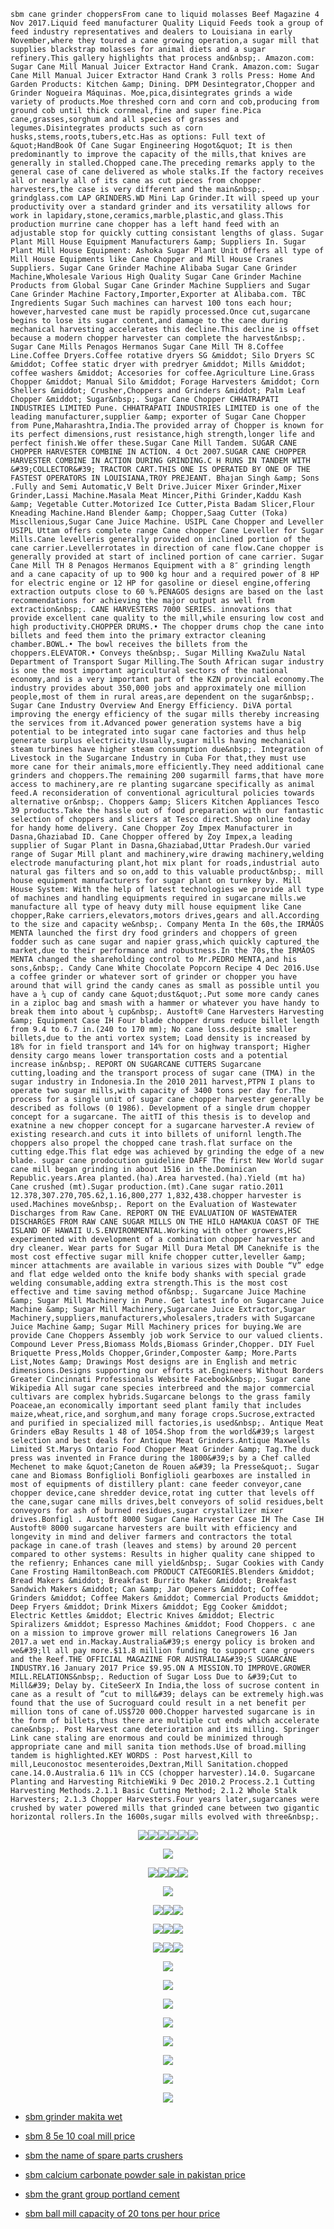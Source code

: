 
```
sbm cane grinder choppersFrom cane to liquid molasses Beef Magazine 4 Nov 2017.Liquid feed manufacturer Quality Liquid Feeds took a group of feed industry representatives and dealers to Louisiana in early November,where they toured a cane growing operation,a sugar mill that supplies blackstrap molasses for animal diets and a sugar refinery.This gallery highlights that process and&nbsp;. Amazon.com: Sugar Cane Mill Manual Juicer Extractor Hand Crank. Amazon.com: Sugar Cane Mill Manual Juicer Extractor Hand Crank 3 rolls Press: Home And Garden Products: Kitchen &amp; Dining. DPM Desintegrator,Chopper and Grinder Nogueira Máquinas. Moe,pica,disintegrates grinds a wide variety of products.Moe threshed corn and corn and cob,producing from ground cob until thick cornmeal,fine and super fine.Pica cane,grasses,sorghum and all species of grasses and legumes.Disintegrates products such as corn husks,stems,roots,tubers,etc.Has as options: Full text of &quot;HandBook Of Cane Sugar Engineering Hogot&quot; It is then predominantly to improve the capacity of the mills,that knives are generally in stalled.Chopped cane.The preceding remarks apply to the general case of cane delivered as whole stalks.If the factory receives all or nearly all of its cane as cut pieces from chopper harvesters,the case is very different and the main&nbsp;. grindglass.com LAP GRINDERS.WD Mini Lap Grinder.It will speed up your productivity over a standard grinder and its versatility allows for work in lapidary,stone,ceramics,marble,plastic,and glass.This production murrine cane chopper has a left hand feed with an adjustable stop for quickly cutting consistant lengths of glass. Sugar Plant Mill House Equipment Manufacturers &amp; Suppliers In. Sugar Plant Mill House Equipment: Ashoka Sugar Plant Unit Offers all type of Mill House Equipments like Cane Chopper and Mill House Cranes Suppliers. Sugar Cane Grinder Machine Alibaba Sugar Cane Grinder Machine,Wholesale Various High Quality Sugar Cane Grinder Machine Products from Global Sugar Cane Grinder Machine Suppliers and Sugar Cane Grinder Machine Factory,Importer,Exporter at Alibaba.com. TBC Ingredients Sugar Such machines can harvest 100 tons each hour; however,harvested cane must be rapidly processed.Once cut,sugarcane begins to lose its sugar content,and damage to the cane during mechanical harvesting accelerates this decline.This decline is offset because a modern chopper harvester can complete the harvest&nbsp;. Sugar Cane Mills Penagos Hermanos Sugar Cane Mill TH 8.Coffee Line.Coffee Dryers.Coffee rotative dryers SG &middot; Silo Dryers SC &middot; Coffee static dryer with predryer &middot; Mills &middot; coffee washers &middot; Accesories for coffee.Agriculture Line.Grass Chopper &middot; Manual Silo &middot; Forage Harvesters &middot; Corn Shellers &middot; Crusher,Choppers and Grinders &middot; Palm Leaf Chopper &middot; Sugar&nbsp;. Sugar Cane Chopper CHHATRAPATI INDUSTRIES LIMITED Pune. CHHATRAPATI INDUSTRIES LIMITED is one of the leading manufacturer,supplier &amp; exporter of Sugar Cane Chopper from Pune,Maharashtra,India.The provided array of Chopper is known for its perfect dimensions,rust resistance,high strength,longer life and perfect finish.We offer these.Sugar Cane Mill Tandem. SUGAR CANE CHOPPER HARVESTER COMBINE IN ACTION. 4 Oct 2007.SUGAR CANE CHOPPER HARVESTER COMBINE IN ACTION DURING GRINDING.C H RUNS IN TANDEM WITH &#39;COLLECTOR&#39; TRACTOR CART.THIS ONE IS OPERATED BY ONE OF THE FASTEST OPERATORS IN LOUISIANA,TROY PREJEANT. Bhajan Singh &amp; Sons .Fully and Semi Automatic,V Belt Drive.Juicer Mixer Grinder,Mixer Grinder,Lassi Machine.Masala Meat Mincer,Pithi Grinder,Kaddu Kash &amp; Vegetable Cutter.Motorized Ice Cutter,Pista Badam Slicer,Flour Kneading Machine.Hand Blender &amp; Chopper,Saag Cutter (Toka) Miscllenious,Sugar Cane Juice Machine. USIPL Cane Chopper and Leveller USIPL Uttam offers complete range Cane chopper Cane Leveller for Sugar Mills.Cane levelleris generally provided on inclined portion of the cane carrier.Levellerrotates in direction of cane flow.Cane chopper is generally provided at start of inclined portion of cane carrier. Sugar Cane Mill TH 8 Penagos Hermanos Equipment with a 8″ grinding length and a cane capacity of up to 900 kg hour and a required power of 8 HP for electric engine or 12 HP for gasoline or diesel engine,offering extraction outputs close to 60 %.PENAGOS designs are based on the last recommendations for achieving the major output as well from extraction&nbsp;. CANE HARVESTERS 7000 SERIES. innovations that provide excellent cane quality to the mill,while ensuring low cost and high productivity.CHOPPER DRUMS.• The chopper drums chop the cane into billets and feed them into the primary extractor cleaning chamber.BOWL.• The bowl receives the billets from the choppers.ELEVATOR.• Conveys the&nbsp;. Sugar Milling KwaZulu Natal Department of Transport Sugar Milling.The South African sugar industry is one the most important agricultural sectors of the national economy,and is a very important part of the KZN provincial economy.The industry provides about 350,000 jobs and approximately one million people,most of them in rural areas,are dependent on the sugar&nbsp;. Sugar Cane Industry Overview And Energy Efficiency. DiVA portal improving the energy efficiency of the sugar mills thereby increasing the services from it.Advanced power generation systems have a big potential to be integrated into sugar cane factories and thus help generate surplus electricity.Usually,sugar mills having mechanical steam turbines have higher steam consumption due&nbsp;. Integration of Livestock in the Sugarcane Industry in Cuba For that,they must use more cane for their animals,more efficiently.They need additional cane grinders and choppers.The remaining 200 sugarmill farms,that have more access to machinery,are re planting sugarcane specifically as animal feed.A reconsideration of conventional agricultural policies towards alternative or&nbsp;. Choppers &amp; Slicers Kitchen Appliances Tesco 39 products.Take the hassle out of food preparation with our fantastic selection of choppers and slicers at Tesco direct.Shop online today for handy home delivery. Cane Chopper Zoy Impex Manufacturer in Dasna,Ghaziabad ID. Cane Chopper offered by Zoy Impex,a leading supplier of Sugar Plant in Dasna,Ghaziabad,Uttar Pradesh.Our varied range of Sugar Mill plant and machinery,wire drawing machinery,welding electrode manufacturing plant,hot mix plant for roads,industrial auto natural gas filters and so on,add to this valuable product&nbsp;. mill house equipment manufacturers for sugar plant on turnkey by. Mill House System: With the help of latest technologies we provide all type of machines and handling equipments required in sugarcane mills.we manufacture all type of heavy duty mill house equipment like Cane chopper,Rake carriers,elevators,motors drives,gears and all.According to the size and capacity we&nbsp;. Company Menta In the 60s,the IRMÃOS MENTA launched the first dry food grinders and choppers of green fodder such as cane sugar and napier grass,which quickly captured the market,due to their performance and robustness.In the 70s,the IRMÃOS MENTA changed the shareholding control to Mr.PEDRO MENTA,and his sons,&nbsp;. Candy Cane White Chocolate Popcorn Recipe 4 Dec 2016.Use a coffee grinder or whatever sort of grinder or chopper you have around that will grind the candy canes as small as possible until you have a ¼ cup of candy cane &quot;dust&quot;.Put some more candy canes in a ziploc bag and smash with a hammer or whatever you have handy to break them into about ¼ cup&nbsp;. Austoft® Cane Harvesters Harvesting &amp; Equipment Case IH Four blade chopper drums reduce billet length from 9.4 to 6.7 in.(240 to 170 mm); No cane loss.despite smaller billets,due to the anti vortex system; Load density is increased by 18% for in field transport and 14% for on highway transport; Higher density cargo means lower transportation costs and a potential increase in&nbsp;. REPORT ON SUGARCANE CUTTERS Sugarcane cutting,loading and the transport process of sugar cane (TMA) in the sugar industry in Indonesia.In the 2010 2011 harvest,PTPN I plans to operate two sugar mills,with capacity of 3400 tons per day for.The process for a single unit of sugar cane chopper harvester generally be described as follows (0 1986). Development of a single drum chopper concept for a sugarcane. The aitTI of this thesis is to develop and exatnine a new chopper concept for a sugarcane harvester.A review of existing research.and cuts it into billets of unifornl length.The choppers also propel the chopped cane trash.flat surface on the cutting edge.This flat edge was achieved by grinding the edge of a new blade. sugar cane prodocution guideline DAFF The first New World sugar cane mill began grinding in about 1516 in the.Dominican Republic.years.Area planted.(ha).Area harvested.(ha).Yield (mt ha) Cane crushed (mt).Sugar production.(mt).Cane sugar ratio.2011 12.378,307.270,705.62,1.16,800,277 1,832,438.chopper harvester is used.Machines move&nbsp;. Report on the Evaluation of Wastewater Discharges from Raw Cane. REPORT ON THE EVALUATION OF WASTEWATER DISCHARGES FROM RAW CANE SUGAR MILLS ON THE HILO HAMAKUA COAST OF THE ISLAND OF HAWAII U.S.ENVIRONMENTAL.Working with other growers,HSC experimented with development of a combination chopper harvester and dry cleaner. Wear parts for Sugar Mill Dura Metal DM Caneknife is the most cost effective sugar mill knife chopper cutter,leveller &amp; mincer attachments are available in various sizes with Double “V” edge and flat edge welded onto the knife body shanks with special grade welding consumable,adding extra strength.This is the most cost effective and time saving method of&nbsp;. Sugarcane Juice Machine &amp; Sugar Mill Machinery in Pune. Get latest info on Sugarcane Juice Machine &amp; Sugar Mill Machinery,Sugarcane Juice Extractor,Sugar Machinery,suppliers,manufacturers,wholesalers,traders with Sugarcane Juice Machine &amp; Sugar Mill Machinery prices for buying.We are provide Cane Choppers Assembly job work Service to our valued clients. Compound Lever Press,Biomass Molds,Biomass Grinder,Chopper. DIY Fuel Briquette Press,Molds Chopper,Grinder,Composter &amp; More.Parts List,Notes &amp; Drawings Most designs are in English and metric dimensions.Designs supporting our efforts at.Engineers Without Borders Greater Cincinnati Professionals Website Facebook&nbsp;. Sugar cane Wikipedia All sugar cane species interbreed and the major commercial cultivars are complex hybrids.Sugarcane belongs to the grass family Poaceae,an economically important seed plant family that includes maize,wheat,rice,and sorghum,and many forage crops.Sucrose,extracted and purified in specialized mill factories,is used&nbsp;. Antique Meat Grinders eBay Results 1 48 of 1054.Shop from the world&#39;s largest selection and best deals for Antique Meat Grinders.Antique Maxwells Limited St.Marys Ontario Food Chopper Meat Grinder &amp; Tag.The duck press was invented in France during the 1800&#39;s by a Chef called Mechenet to make &quot;Caneton de Rouen a&#39; la Presse&quot;. Sugar cane and Biomass Bonfiglioli Bonfiglioli gearboxes are installed in most of equipments of distillery plant: cane feeder conveyor,cane chopper device,cane shredder device,rotat ing cutter that levels off the cane,sugar cane mills drives,belt conveyors of solid residues,belt conveyors for ash of burned residues,sugar crystallizer mixer drives.Bonfigl . Austoft 8000 Sugar Cane Harvester Case IH The Case IH Austoft® 8000 sugarcane harvesters are built with efficiency and longevity in mind and deliver farmers and contractors the total package in cane.of trash (leaves and stems) by around 20 percent compared to other systems: Results in higher quality cane shipped to the refienry; Enhances cane mill yield&nbsp;. Sugar Cookies with Candy Cane Frosting HamiltonBeach.com PRODUCT CATEGORIES.Blenders &middot; Bread Makers &middot; Breakfast Burrito Maker &middot; Breakfast Sandwich Makers &middot; Can &amp; Jar Openers &middot; Coffee Grinders &middot; Coffee Makers &middot; Commercial Products &middot; Deep Fryers &middot; Drink Mixers &middot; Egg Cooker &middot; Electric Kettles &middot; Electric Knives &middot; Electric Spiralizers &middot; Espresso Machines &middot; Food Choppers. c ane on a mission to improve grower mill relations Canegrowers 16 Jan 2017.a wet end in.Mackay.Australia&#39;s energy policy is broken and we&#39;ll all pay more.$11.8 million funding to support cane growers and the Reef.THE OFFICIAL MAGAZINE FOR AUSTRALIA&#39;S SUGARCANE INDUSTRY.16 January 2017 Price $9.95.ON A MISSION.TO IMPROVE.GROWER MILL.RELATIONS&nbsp;. Reduction of Sugar Loss Due to &#39;Cut to Mill&#39; Delay by. CiteSeerX In India,the loss of sucrose content in cane as a result of ”cut to mill&#39; delays can be extremely high.was found that the use of Sucroguard could result in a net benefit per million tons of cane of.US$720 000.Chopper harvested sugarcane is in the form of billets,thus there are multiple cut ends which accelerate cane&nbsp;. Post Harvest cane deterioration and its milling. Springer Link cane staling are enormous and could be minimized through appropriate cane and mill sanita tion methods.Use of broad.milling tandem is highlighted.KEY WORDS : Post harvest,Kill to mill,Leuconostoc mesenteroides,Dextran,Mill Sanitation.chopped cane.14.0.Australia.6 11% in CCS (chopper harvester).14.0. Sugarcane Planting and Harvesting RitchieWiki 9 Dec 2010.2 Process.2.1 Cutting Harvesting Methods.2.1.1 Basic Cutting Method; 2.1.2 Whole Stalk Harvesters; 2.1.3 Chopper Harvesters.Four years later,sugarcanes were crushed by water powered mills that grinded cane between two gigantic horizontal rollers.In the 1600s,sugar mills evolved with three&nbsp;. 
```

<div align="center">
  
<a rel="nofollow" href="https://m.shibang-china.com?f=github&k=sbm+cane+grinder+choppers"><img src="https://static.shibang-china.com/en/l.png"></a><img src="https://static.shibang-china.com/en/hw.png"><a rel="nofollow" href="https://m.shibang-china.com/product/?f=github&k=sbm+cane+grinder+choppers"><img src="https://static.shibang-china.com/en/p.png"></a><a rel="nofollow" href="https://m.shibang-china.com/cases/?f=github&k=sbm+cane+grinder+choppers"><img src="https://static.shibang-china.com/en/c.png"></a><a rel="nofollow" href="https://m.shibang-china.com/news/?f=github&k=sbm+cane+grinder+choppers"><img src="https://static.shibang-china.com/en/n.png"></a><a rel="nofollow" href="https://m.shibang-china.com?f=github&k=sbm+cane+grinder+choppers"><img src="https://static.shibang-china.com/en/m.png"></a>

<a rel="nofollow" href="https://m.shibang-china.com/product/?f=github&k=sbm+cane+grinder+choppers"><img src="https://static.shibang-china.com/en/b.jpg"></a>
  
<a rel="nofollow" href="https://m.shibang-china.com/solution-aggregate.html?f=github&k=sbm+cane+grinder+choppers"><img src="https://static.shibang-china.com/en/a.jpg"></a><a rel="nofollow" href="https://m.shibang-china.com/solution-mine.html?f=github&k=sbm+cane+grinder+choppers"><img src="https://static.shibang-china.com/en/m.jpg"></a><a rel="nofollow" href="https://m.shibang-china.com/solution-mill.html?f=github&k=sbm+cane+grinder+choppers"><img src="https://static.shibang-china.com/en/g.jpg"></a><a rel="nofollow" href="https://m.shibang-china.com/solution-epc.html?f=github&k=sbm+cane+grinder+choppers"><img src="https://static.shibang-china.com/en/e.jpg"></a>

<a rel="nofollow" href="https://m.shibang-china.com/product/?f=github&k=sbm+cane+grinder+choppers"><img src="https://static.shibang-china.com/en/a-p.png"></a>

<a rel="nofollow" href="https://m.shibang-china.com/product/crusher/c6x.html?f=github&k=sbm+cane+grinder+choppers"><img src="https://static.shibang-china.com/en/j.jpg"></a><a rel="nofollow" href="https://m.shibang-china.com/product/crusher/ci5x.html?f=github&k=sbm+cane+grinder+choppers"><img src="https://static.shibang-china.com/en/i.jpg"></a><a rel="nofollow" href="https://m.shibang-china.com/product/crusher/hst.html?f=github&k=sbm+cane+grinder+choppers"><img src="https://static.shibang-china.com/en/c.jpg"></a>

<a rel="nofollow" href="https://m.shibang-china.com/product/mill/mtw.html?f=github&k=sbm+cane+grinder+choppers"><img src="https://static.shibang-china.com/en/mtw.jpg"></a><a rel="nofollow" href="https://m.shibang-china.com/product/mill/scm.html?f=github&k=sbm+cane+grinder+choppers"><img src="https://static.shibang-china.com/en/scm.jpg"></a><a rel="nofollow" href="https://m.shibang-china.com/product/mill/lm.html?f=github&k=sbm+cane+grinder+choppers"><img src="https://static.shibang-china.com/en/lm.jpg"></a>

<a rel="nofollow" href="https://m.shibang-china.com/product/sand/vsi6x.html?f=github&k=sbm+cane+grinder+choppers"><img src="https://static.shibang-china.com/en/6x.jpg"></a><a rel="nofollow" href="https://m.shibang-china.com/product/sand/vu.html?f=github&k=sbm+cane+grinder+choppers"><img src="https://static.shibang-china.com/en/vu.jpg"></a><a rel="nofollow" href="https://m.shibang-china.com/product/mobile/klun.html?f=github&k=sbm+cane+grinder+choppers"><img src="https://static.shibang-china.com/en/k.jpg"></a>

<a rel="nofollow" href="https://m.shibang-china.com/cases/?f=github&k=sbm+cane+grinder+choppers"><img src="https://static.shibang-china.com/en/case.png"></a>

<a rel="nofollow" href="https://m.shibang-china.com/cases/aggregate/202.html?f=github&k=sbm+cane+grinder+choppers"><img src="https://static.shibang-china.com/en/c-1.jpg"></a>

<a rel="nofollow" href="https://m.shibang-china.com/cases/aggregate/203.html?f=github&k=sbm+cane+grinder+choppers"><img src="https://static.shibang-china.com/en/c-2.jpg"></a>

<a rel="nofollow" href="https://m.shibang-china.com/cases/mill/123.html?f=github&k=sbm+cane+grinder+choppers"><img src="https://static.shibang-china.com/en/c-3.jpg"></a>

<a rel="nofollow" href="https://m.shibang-china.com/contact_us.html?f=github&k=sbm+cane+grinder+choppers"><img src="https://static.shibang-china.com/en/contact.png"></a>

<a rel="nofollow" href="https://swt.shibang-china.com/?f=github&k=sbm+cane+grinder+choppers"><img src="https://static.shibang-china.com/en/chat.png"></a>

<a rel="nofollow" href="https://whatsapp.shibangsoft.com/WhatsApp.php?f=github&k=sbm+cane+grinder+choppers"><img src="https://static.shibang-china.com/en/whatsapp.png"></a>

<a rel="nofollow" href="https://m.shibang-china.com/?f=github&k=sbm+cane+grinder+choppers"><img src="https://static.shibang-china.com/en/website.png"></a>

</div>


* [sbm grinder makita wet](sbm%20grinder%20makita%20wet.md)

* [sbm 8 5e 10 coal mill price](sbm%208%205e%2010%20coal%20mill%20price.md)

* [sbm the name of spare parts crushers](sbm%20the%20name%20of%20spare%20parts%20crushers.md)

* [sbm calcium carbonate powder sale in pakistan price](sbm%20calcium%20carbonate%20powder%20sale%20in%20pakistan%20price.md)

* [sbm the grant group portland cement](sbm%20the%20grant%20group%20portland%20cement.md)

* [sbm ball mill capacity of 20 tons per hour price](sbm%20ball%20mill%20capacity%20of%2020%20tons%20per%20hour%20price.md)